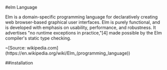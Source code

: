 #elm Language

<p>
Elm is a domain-specific programming language for declaratively creating web browser-based graphical user interfaces. Elm is purely functional, and is developed with emphasis on usability, performance, and robustness. It advertises "no runtime exceptions in practice,"[4] made possible by the Elm compiler's static type checking.
</p>
~[Source: wikipedia.com](https://en.wikipedia.org/wiki/Elm_(programming_language))


##installation